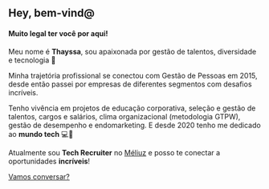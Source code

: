 ## Hey, bem-vind@

#### Muito legal ter você por aqui! 

Meu nome é **Thayssa**, sou apaixonada  por gestão de talentos, diversidade e tecnologia 🙅

Minha trajetória profissional se conectou com Gestão de Pessoas em 2015, desde então passei por empresas de diferentes segmentos com desafios incríveis.  
  
Tenho vivência em projetos de educação corporativa, seleção e gestão de talentos, cargos e salários, clima organizacional (metodologia GTPW), gestão de desempenho e endomarketing. E desde 2020 tenho me dedicado ao **mundo tech** 💻💜

Atualmente sou **Tech Recruiter** no [Méliuz](https://meliuz.gupy.io/) e posso te conectar a oportunidades **incríveis**!

[Vamos conversar?](https://www.linkedin.com/in/thayssa-radmylla-61b18a153/)
